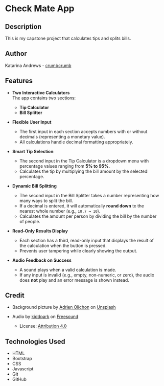 # Check Mate App

## Description

This is my capstone project that calculates tips and splits bills.

## Author

Katarina Andrews - [crumbcrumb](https://github.com/crumbcrumb)

## Features

- **Two Interactive Calculators**  
  The app contains two sections:

  - **Tip Calculator**
  - **Bill Splitter**

- **Flexible User Input**

  - The first input in each section accepts numbers with or without decimals (representing a monetary value).
  - All calculations handle decimal formatting appropriately.

- **Smart Tip Selection**

  - The second input in the Tip Calculator is a dropdown menu with percentage values ranging from **5% to 95%**.
  - Calculates the tip by multiplying the bill amount by the selected percentage.

- **Dynamic Bill Splitting**

  - The second input in the Bill Splitter takes a number representing how many ways to split the bill.
  - If a decimal is entered, it will automatically **round down** to the nearest whole number (e.g., `10.7 → 10`).
  - Calculates the amount per person by dividing the bill by the number of people.

- **Read-Only Results Display**

  - Each section has a third, read-only input that displays the result of the calculation when the button is pressed.
  - Prevents user tampering while clearly showing the output.

- **Audio Feedback on Success**
  - A sound plays when a valid calculation is made.
  - If any input is invalid (e.g., empty, non-numeric, or zero), the audio does **not** play and an error message is shown instead.

## Credit

- Background picture by [Adrien Olichon](https://unsplash.com/@adrienolichon?utm_content=creditCopyText&utm_medium=referral&utm_source=unsplash) on [Unsplash](https://unsplash.com/@adrienolichon?utm_content=creditCopyText&utm_medium=referral&utm_source=unsplash)

- Audio by [kiddpark](https://freesound.org/people/kiddpark/) on [Freesound](https://freesound.org/people/kiddpark/sounds/201159/)
  - License: [Attribution 4.0](https://creativecommons.org/licenses/by/4.0/)

## Technologies Used

- HTML
- Bootstrap
- CSS
- Javascript
- Git
- GitHub
